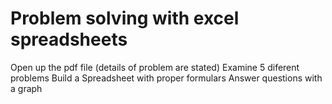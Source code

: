 # Problem solving with excel spreadsheets
Open up the pdf file (details of problem are stated)
Examine 5 diferent problems
Build a Spreadsheet with proper formulars
Answer questions with a graph
